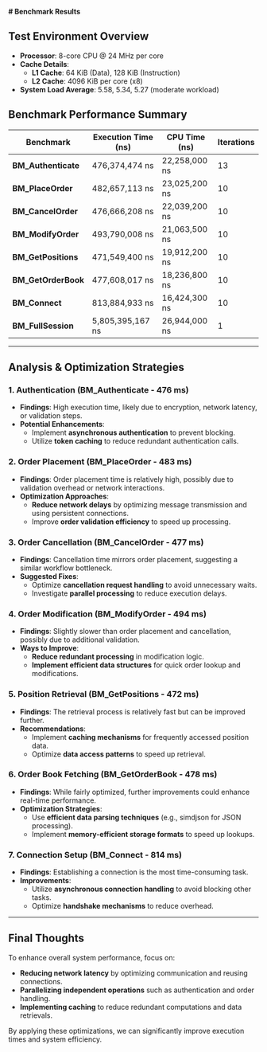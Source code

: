 **# Benchmark Results**

## **Test Environment Overview**
- **Processor**: 8-core CPU @ 24 MHz per core
- **Cache Details**:
  - **L1 Cache**: 64 KiB (Data), 128 KiB (Instruction)
  - **L2 Cache**: 4096 KiB per core (x8)
- **System Load Average**: 5.58, 5.34, 5.27 (moderate workload)

## **Benchmark Performance Summary**

| Benchmark         | Execution Time (ns) | CPU Time (ns)  | Iterations |
|------------------|-------------------|--------------|------------|
| **BM_Authenticate** | 476,374,474 ns   | 22,258,000 ns  | 13         |
| **BM_PlaceOrder**   | 482,657,113 ns   | 23,025,200 ns  | 10         |
| **BM_CancelOrder**  | 476,666,208 ns   | 22,039,200 ns  | 10         |
| **BM_ModifyOrder**  | 493,790,008 ns   | 21,063,500 ns  | 10         |
| **BM_GetPositions** | 471,549,400 ns   | 19,912,200 ns  | 10         |
| **BM_GetOrderBook** | 477,608,017 ns   | 18,236,800 ns  | 10         |
| **BM_Connect**      | 813,884,933 ns   | 16,424,300 ns  | 10         |
| **BM_FullSession**  | 5,805,395,167 ns | 26,944,000 ns  | 1          |

---

## **Analysis & Optimization Strategies**

### **1. Authentication (BM_Authenticate - 476 ms)**
- **Findings**: High execution time, likely due to encryption, network latency, or validation steps.
- **Potential Enhancements**:
  - Implement **asynchronous authentication** to prevent blocking.
  - Utilize **token caching** to reduce redundant authentication calls.

### **2. Order Placement (BM_PlaceOrder - 483 ms)**
- **Findings**: Order placement time is relatively high, possibly due to validation overhead or network interactions.
- **Optimization Approaches**:
  - **Reduce network delays** by optimizing message transmission and using persistent connections.
  - Improve **order validation efficiency** to speed up processing.

### **3. Order Cancellation (BM_CancelOrder - 477 ms)**
- **Findings**: Cancellation time mirrors order placement, suggesting a similar workflow bottleneck.
- **Suggested Fixes**:
  - Optimize **cancellation request handling** to avoid unnecessary waits.
  - Investigate **parallel processing** to reduce execution delays.

### **4. Order Modification (BM_ModifyOrder - 494 ms)**
- **Findings**: Slightly slower than order placement and cancellation, possibly due to additional validation.
- **Ways to Improve**:
  - **Reduce redundant processing** in modification logic.
  - **Implement efficient data structures** for quick order lookup and modifications.

### **5. Position Retrieval (BM_GetPositions - 472 ms)**
- **Findings**: The retrieval process is relatively fast but can be improved further.
- **Recommendations**:
  - Implement **caching mechanisms** for frequently accessed position data.
  - Optimize **data access patterns** to speed up retrieval.

### **6. Order Book Fetching (BM_GetOrderBook - 478 ms)**
- **Findings**: While fairly optimized, further improvements could enhance real-time performance.
- **Optimization Strategies**:
  - Use **efficient data parsing techniques** (e.g., simdjson for JSON processing).
  - Implement **memory-efficient storage formats** to speed up lookups.

### **7. Connection Setup (BM_Connect - 814 ms)**
- **Findings**: Establishing a connection is the most time-consuming task.
- **Improvements**:
  - Utilize **asynchronous connection handling** to avoid blocking other tasks.
  - Optimize **handshake mechanisms** to reduce overhead.

---

## **Final Thoughts**
To enhance overall system performance, focus on:
- **Reducing network latency** by optimizing communication and reusing connections.
- **Parallelizing independent operations** such as authentication and order handling.
- **Implementing caching** to reduce redundant computations and data retrievals.

By applying these optimizations, we can significantly improve execution times and system efficiency.
